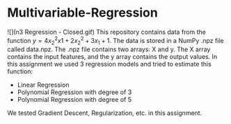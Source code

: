 # Multivariable-Regression
![](n3 Regression - Closed.gif)
This repository contains data from the function $y = 4x_{2}^{2}x1+2x_{2}^{2}+3x_{1}+1$. The data is stored in a NumPy .npz file called data.npz. The .npz file contains two arrays: X and y. The X array contains the input features, and the y array contains the output values.
In this assignment we used 3 regression models and tried to estimate this function:
- Linear Regression
- Polynomial Regression with degree of 3
- Polynomial Regression with degree of 5

We tested Gradient Descent, Regularization, etc. in this assignment.
